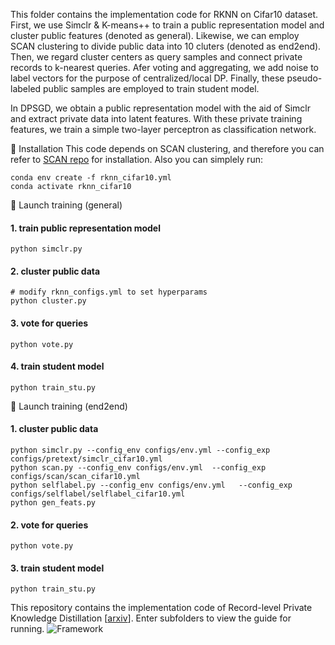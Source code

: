 This folder contains the implementation code for RKNN on Cifar10 dataset.
First, we use Simclr & K-means++ to train a public representation model and cluster public features (denoted as general).
Likewise, we can employ SCAN clustering to divide public data into 10 cluters (denoted as end2end).
Then, we regard cluster centers as query samples and connect private records to k-nearest queries.
Afer voting and aggregating, we add noise to label vectors for the purpose of centralized/local DP. 
Finally, these pseudo-labeled public samples are employed to train student model.

In DPSGD, we obtain a public representation model with the aid of Simclr and extract private data into latent features.
With these private training features, we train a simple two-layer perceptron as classification network.

&#x1F308; Installation
This code depends on SCAN clustering, and therefore you can refer to [SCAN repo](https://github.com/wvangansbeke/Unsupervised-Classification) for installation.
Also you can simplely run:
```
conda env create -f rknn_cifar10.yml
conda activate rknn_cifar10
```
&#x1F680; Launch training (general)
#### 1. train public representation model
```
python simclr.py 
```
#### 2. cluster public data
```
# modify rknn_configs.yml to set hyperparams
python cluster.py
```
#### 3. vote for queries
```
python vote.py
```
#### 4. train student model
 ```
python train_stu.py
```

&#x1F680; Launch training (end2end)
#### 1. cluster public data
```
python simclr.py --config_env configs/env.yml --config_exp configs/pretext/simclr_cifar10.yml
python scan.py --config_env configs/env.yml  --config_exp configs/scan/scan_cifar10.yml
python selflabel.py --config_env configs/env.yml   --config_exp configs/selflabel/selflabel_cifar10.yml
python gen_feats.py 
```
#### 2. vote for queries
```
python vote.py
```
#### 3. train student model
 ```
python train_stu.py
```


This repository contains the implementation code of Record-level Private Knowledge Distillation [[arxiv]()].
Enter subfolders to view the guide for running.
![Framework]()

